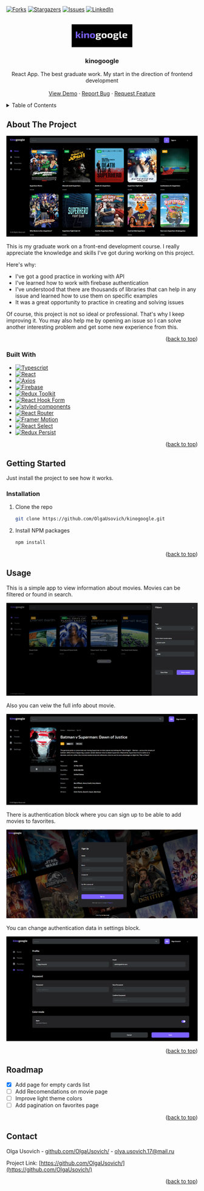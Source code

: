 <a id="readme-top"></a>

[![Forks][forks-shield]][forks-url]
[![Stargazers][stars-shield]][stars-url]
[![Issues][issues-shield]][issues-url]
[![LinkedIn][linkedin-shield]][linkedin-url]



<!-- PROJECT LOGO -->
<br />
<div align="center">
  <a href="https://github.com/OlgaUsovich/kinogoogle">
    <img src="readme/logo.png" alt="Logo" width="160" height="60">
  </a>

  <h3 align="center">kinogoogle</h3>

  <p align="center">
    React App. The best graduate work. My start in the direction of frontend development
    <br />
    <br />
    <a href="https://olgausovich.github.io/kinogoogle/">View Demo</a>
    ·
    <a href="https://github.com/OlgaUsovich/kinogoogle/issues/">Report Bug</a>
    ·
    <a href="https://github.com/OlgaUsovich/kinogoogle/issues/">Request Feature</a>
  </p>
</div>



<!-- TABLE OF CONTENTS -->
<details>
  <summary>Table of Contents</summary>
  <ol>
    <li>
      <a href="#about-the-project">About The Project</a>
      <ul>
        <li><a href="#built-with">Built With</a></li>
      </ul>
    </li>
    <li>
      <a href="#getting-started">Getting Started</a>
      <ul>
        <li><a href="#installation">Installation</a></li>
      </ul>
    </li>
    <li><a href="#usage">Usage</a></li>
    <li><a href="#roadmap">Roadmap</a></li>
    <li><a href="#contact">Contact</a></li>
  </ol>
</details>



<!-- ABOUT THE PROJECT -->
## About The Project

[![Product Name Screen Shot][product-screenshot]](https://github.com/OlgaUsovich/kinogoogle/)

This is my graduate work on a front-end development course. I really appreciate the knowledge and skills I've got during working on this project. 

Here's why:
* I've got a good practice in working with API
* I've learned how to work with firebase authentication
* I've understood that there are thousands of libraries that can help in any issue and learned how to use them on specific examples 
* It was a great opportunity to practice in creating and solving issues

Of course, this project is not so ideal or professional. That's why I keep improving it. You may also help me by opening an issue so I can solve another interesting problem and get some new experience from this.

<p align="right">(<a href="#readme-top">back to top</a>)</p>



### Built With

* [![Typescript][typescriptlang.org]][typescript-url]
* [![React][React.js]][React-url]
* [![Axios][axios-http.com]][axios-url]
* [![Firebase][firebase.google.com]][firebase-url]
* [![Redux Toolkit][redux-toolkit.js.org]][redux-url]
* [![React Hook Form][react-hook-form.com]][react-hook-form-url]
* [![styled-components][styled-components]][styled-components-url]
* [![React Router][reactrouter.com]][react-router-url]
* [![Framer Motion][framer.com]][framer-url]
* [![React Select][react-select.com]][react-select-url]
* [![Redux Persist][github.com/rt2zz/redux-persist]][persist-url]

<p align="right">(<a href="#readme-top">back to top</a>)</p>



<!-- GETTING STARTED -->
## Getting Started

Just install the project to see how it works.

### Installation

1. Clone the repo
   ```sh
   git clone https://github.com/OlgaUsovich/kinogoogle.git
   ```
2. Install NPM packages
   ```sh
   npm install
   ```

<p align="right">(<a href="#readme-top">back to top</a>)</p>



<!-- USAGE EXAMPLES -->
## Usage

This is a simple app to view information about movies. Movies can be filtered or found in search. 

[![Product Name Screen Shot][filters-screenshot]](https://github.com/OlgaUsovich/kinogoogle/)

Also you can veiw the full info about movie.

[![Product Name Screen Shot][movie-screenshot]](https://github.com/OlgaUsovich/kinogoogle/)

There is authentication block where you can sign up to be able to add movies to favorites.

[![Product Name Screen Shot][sign-up-screenshot]](https://github.com/OlgaUsovich/kinogoogle/)

You can change authentication data in settings block.

[![Product Name Screen Shot][settings-screenshot]](https://github.com/OlgaUsovich/kinogoogle/)

<p align="right">(<a href="#readme-top">back to top</a>)</p>



<!-- ROADMAP -->
## Roadmap

- [x] Add page for empty cards list
- [ ] Add Recomendations on movie page
- [ ] Improve light theme colors
- [ ] Add pagination on favorites page

<p align="right">(<a href="#readme-top">back to top</a>)</p>

<!-- CONTACT -->
## Contact

Olga Usovich - [github.com/OlgaUsovich/](https://github.com/OlgaUsovich/) - olya.usovich.17@mail.ru

Project Link: [https://github.com/OlgaUsovich/](https://github.com/OlgaUsovich/)

<p align="right">(<a href="#readme-top">back to top</a>)</p>


<!-- MARKDOWN LINKS & IMAGES -->
[forks-shield]: https://img.shields.io/github/forks/OlgaUsovich/kinogoogle.svg?style=for-the-badge
[forks-url]: https://github.com/OlgaUsovich/kinogoogle/network/members
[stars-shield]: https://img.shields.io/github/stars/OlgaUsovich/kinogoogle.svg?style=for-the-badge
[stars-url]: https://github.com/OlgaUsovich/kinogoogle/stargazers
[issues-shield]: https://img.shields.io/github/issues/OlgaUsovich/kinogoogle.svg?style=for-the-badge
[issues-url]: https://github.com/OlgaUsovich/kinogoogle/issues
[linkedin-shield]: https://img.shields.io/badge/-LinkedIn-black.svg?style=for-the-badge&logo=linkedin&colorB=555
[linkedin-url]: https://www.linkedin.com/in/volha-usovich-758119205
[product-screenshot]: readme/home.png
[movie-screenshot]: readme/movie.png
[sign-up-screenshot]: readme/sign-up.png
[settings-screenshot]: readme/settings.png
[filters-screenshot]: readme/filters.png
[typescriptlang.org]: https://img.shields.io/badge/-Typescript-blue?style=for-the-badge&logo=typescript&logoColor=white
[typescript-url]: https://www.typescriptlang.org/
[React.js]: https://img.shields.io/badge/React-20232A?style=for-the-badge&logo=react&logoColor=61DAFB
[React-url]: https://reactjs.org/
[axios-http.com]: https://img.shields.io/badge/-axios-671ddf?style=for-the-badge&logo=axios&logoColor=white
[axios-url]: https://axios-http.com/ru/docs/intro
[firebase.google.com]: https://img.shields.io/badge/-firebase-5f6368?style=for-the-badge&logo=firebase&logoColor=orange
[firebase-url]: https://firebase.google.com/docs/
[redux-toolkit.js.org]: https://img.shields.io/badge/-redux--toolkit-764abc?style=for-the-badge&logo=redux&logoColor=white
[redux-url]:https://redux-toolkit.js.org/
[react-hook-form.com]: https://img.shields.io/badge/-react--hook--form-1e2a4a?style=for-the-badge&logo=react-hook-form&logoColor=ec5990
[react-hook-form-url]: https://react-hook-form.com/
[github.com/rt2zz/redux-persist]: https://img.shields.io/badge/-redux--persist-persist?style=for-the-badge
[persist-url]: https://github.com/rt2zz/redux-persist#readme
[styled-components]: https://img.shields.io/badge/-styled--components-35495E?style=for-the-badge&logo=styled-components&logoColor=pink
[styled-components-url]: https://styled-components.com/
[framer.com]: https://img.shields.io/badge/-framer--motion-DD0031?style=for-the-badge&logo=framer&logoColor=black
[framer-url]: https://www.framer.com/
[react-select.com]: https://img.shields.io/badge/-react--select-FF3E00?style=for-the-badge
[react-select-url]: https://react-select.com/home
[reactrouter.com]: https://img.shields.io/badge/-react--router-563D7C?style=for-the-badge&logo=react-router&logoColor=white
[react-router-url]: https://reactrouter.com/